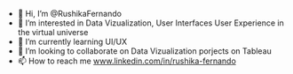 - 👋 Hi, I’m @RushikaFernando
- 👀 I’m interested in Data Vizualization, User Interfaces User Experience in the virtual universe
- 🌱 I’m currently learning UI/UX
- 💞️ I’m looking to collaborate on Data Vizualization porjects on Tableau
- 📫 How to reach me www.linkedin.com/in/rushika-fernando



